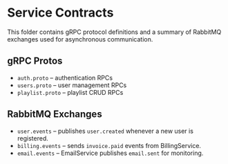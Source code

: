 # Service Contracts

This folder contains gRPC protocol definitions and a summary of RabbitMQ exchanges used for asynchronous communication.

## gRPC Protos
- `auth.proto` – authentication RPCs
- `users.proto` – user management RPCs
- `playlist.proto` – playlist CRUD RPCs

## RabbitMQ Exchanges
- `user.events` – publishes `user.created` whenever a new user is registered.
- `billing.events` – sends `invoice.paid` events from BillingService.
- `email.events` – EmailService publishes `email.sent` for monitoring.
